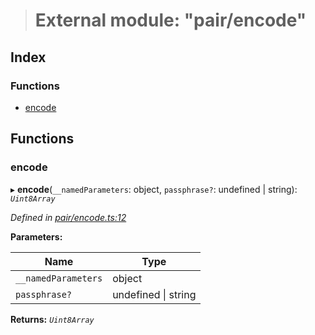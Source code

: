 > # External module: "pair/encode"

## Index

### Functions

* [encode](_pair_encode_.md#encode)

## Functions

###  encode

▸ **encode**(`__namedParameters`: object, `passphrase?`: undefined | string): *`Uint8Array`*

*Defined in [pair/encode.ts:12](https://github.com/polkadot-js/common/blob/1d0a4e7/packages/keyring/src/pair/encode.ts#L12)*

**Parameters:**

Name | Type |
------ | ------ |
`__namedParameters` | object |
`passphrase?` | undefined \| string |

**Returns:** *`Uint8Array`*
